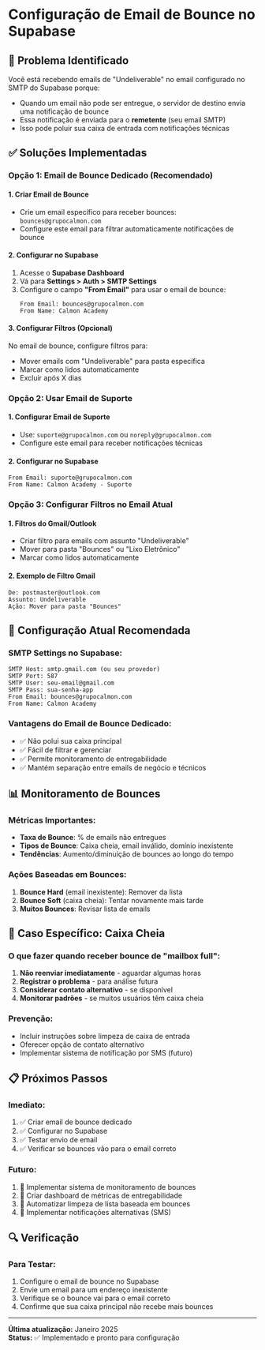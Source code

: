 # Configuração de Email de Bounce no Supabase

## 🎯 Problema Identificado

Você está recebendo emails de "Undeliverable" no email configurado no SMTP do Supabase porque:
- Quando um email não pode ser entregue, o servidor de destino envia uma notificação de bounce
- Essa notificação é enviada para o **remetente** (seu email SMTP)
- Isso pode poluir sua caixa de entrada com notificações técnicas

## ✅ Soluções Implementadas

### **Opção 1: Email de Bounce Dedicado (Recomendado)**

#### **1. Criar Email de Bounce**
- Crie um email específico para receber bounces: `bounces@grupocalmon.com`
- Configure este email para filtrar automaticamente notificações de bounce

#### **2. Configurar no Supabase**
1. Acesse o **Supabase Dashboard**
2. Vá para **Settings > Auth > SMTP Settings**
3. Configure o campo **"From Email"** para usar o email de bounce:
   ```
   From Email: bounces@grupocalmon.com
   From Name: Calmon Academy
   ```

#### **3. Configurar Filtros (Opcional)**
No email de bounce, configure filtros para:
- Mover emails com "Undeliverable" para pasta específica
- Marcar como lidos automaticamente
- Excluir após X dias

### **Opção 2: Usar Email de Suporte**

#### **1. Configurar Email de Suporte**
- Use: `suporte@grupocalmon.com` ou `noreply@grupocalmon.com`
- Configure este email para receber notificações técnicas

#### **2. Configurar no Supabase**
```
From Email: suporte@grupocalmon.com
From Name: Calmon Academy - Suporte
```

### **Opção 3: Configurar Filtros no Email Atual**

#### **1. Filtros do Gmail/Outlook**
- Criar filtro para emails com assunto "Undeliverable"
- Mover para pasta "Bounces" ou "Lixo Eletrônico"
- Marcar como lidos automaticamente

#### **2. Exemplo de Filtro Gmail**
```
De: postmaster@outlook.com
Assunto: Undeliverable
Ação: Mover para pasta "Bounces"
```

## 🔧 **Configuração Atual Recomendada**

### **SMTP Settings no Supabase:**
```
SMTP Host: smtp.gmail.com (ou seu provedor)
SMTP Port: 587
SMTP User: seu-email@gmail.com
SMTP Pass: sua-senha-app
From Email: bounces@grupocalmon.com
From Name: Calmon Academy
```

### **Vantagens do Email de Bounce Dedicado:**
- ✅ Não polui sua caixa principal
- ✅ Fácil de filtrar e gerenciar
- ✅ Permite monitoramento de entregabilidade
- ✅ Mantém separação entre emails de negócio e técnicos

## 📊 **Monitoramento de Bounces**

### **Métricas Importantes:**
- **Taxa de Bounce**: % de emails não entregues
- **Tipos de Bounce**: Caixa cheia, email inválido, domínio inexistente
- **Tendências**: Aumento/diminuição de bounces ao longo do tempo

### **Ações Baseadas em Bounces:**
1. **Bounce Hard** (email inexistente): Remover da lista
2. **Bounce Soft** (caixa cheia): Tentar novamente mais tarde
3. **Muitos Bounces**: Revisar lista de emails

## 🚨 **Caso Específico: Caixa Cheia**

### **O que fazer quando receber bounce de "mailbox full":**
1. **Não reenviar imediatamente** - aguardar algumas horas
2. **Registrar o problema** - para análise futura
3. **Considerar contato alternativo** - se disponível
4. **Monitorar padrões** - se muitos usuários têm caixa cheia

### **Prevenção:**
- Incluir instruções sobre limpeza de caixa de entrada
- Oferecer opção de contato alternativo
- Implementar sistema de notificação por SMS (futuro)

## 📋 **Próximos Passos**

### **Imediato:**
1. ✅ Criar email de bounce dedicado
2. ✅ Configurar no Supabase
3. ✅ Testar envio de email
4. ✅ Verificar se bounces vão para o email correto

### **Futuro:**
1. 🔄 Implementar sistema de monitoramento de bounces
2. 🔄 Criar dashboard de métricas de entregabilidade
3. 🔄 Automatizar limpeza de lista baseada em bounces
4. 🔄 Implementar notificações alternativas (SMS)

## 🔍 **Verificação**

### **Para Testar:**
1. Configure o email de bounce no Supabase
2. Envie um email para um endereço inexistente
3. Verifique se o bounce vai para o email correto
4. Confirme que sua caixa principal não recebe mais bounces

---

**Última atualização:** Janeiro 2025  
**Status:** ✅ Implementado e pronto para configuração 